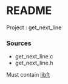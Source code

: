 # README #

Project : get_next_line

### Sources ###

* get_next_line.c
* get_next_line.h

Must contain [libft](https://github.com/gaetanpueo/project_c_libft)
